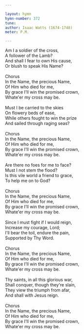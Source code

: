 ```yaml
---

layout: hymn
hymn-number: 372
tune: 
author: Isaac Watts (1674-1748)
meter: P.M.

---
```

Am I a soldier of the cross,<br>A follower of the Lamb?<br>And shall I fear to own His cause,<br>Or blush to speak His Name?<br><br>Chorus<br>In the Name, the precious Name,<br>Of Him who died for me,<br>By grace I'll win the promised crown,<br>Whate'er my cross may be.<br><br>Must I be carried to the skies<br>On flowery beds of ease,<br>While others fought to win the prize<br>And sailed through raging seas?<br><br>Chorus<br>In the Name, the precious Name,<br>Of Him who died for me,<br>By grace I'll win the promised crown,<br>Whate'er my cross may be.<br><br>Are there no foes for me to face?<br>Must I not stem the flood?<br>Is this vile world a friend to grace,<br>To help me on to God?<br><br>Chorus<br>In the Name, the precious Name,<br>Of Him who died for me,<br>By grace I'll win the promised crown,<br>Whate'er my cross may be.<br><br>Since I must fight if I would reign,<br>Increase my courage, Lord;<br>I'll bear the toil, endure the pain,<br>Supported by Thy Word.<br><br>Chorus<br>In the Name, the precious Name,<br>Of Him who died for me,<br>By grace I'll win the promised crown,<br>Whate'er my cross may be.<br><br>Thy saints, in all this glorious war,<br>Shall conquer, though they're slain,<br>They view the triumph from afar,<br>And shall with Jesus reign.<br><br>Chorus<br>In the Name, the precious Name,<br>Of Him who died for me,<br>By grace I'll win the promised crown,<br>Whate'er my cross may be.<br><br><br>
